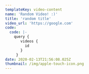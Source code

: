 ```yaml
---
templateKey: video-content
name: 'Random Video! :)'
title: 'random title'
video_url: 'https://google.com'
code:
  code: |-
    query {
       videos {
         id
       }
     }
date: 2020-02-13T21:56:08.025Z
thumbnail: /img/apple-touch-icon.png
---
```


